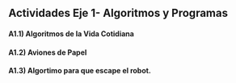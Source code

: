 ## Actividades Eje 1- Algoritmos y Programas

#### A1.1) Algoritmos de la Vida Cotidiana
#### A1.2) Aviones de Papel
#### A1.3) Algortimo para que escape el robot. 


